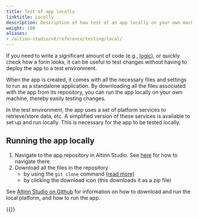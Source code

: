 ```yaml
---
title: Test of app locally
linktitle: Locally
description: Description of how test of an app locally on your own machine.
weight: 100
aliases:
- /altinn-studio/v8/reference/testing/local/
---
```


If you need to write a significant amount of code (e.g., [logic](/altinn-studio/v8/reference/logic/)), or quickly check how a form looks, it can be useful to test changes without having to deploy the app to a test environment.

When the app is created, it comes with all the necessary files and settings to run as a standalone application. By downloading all the files associated with the app from its repository, you can run the app locally on your own machine, thereby easily testing changes.

In the test environment, the app uses a set of platform services to retrieve/store data, etc. A simplified version of these services is available to set up and run locally. This is necessary for the app to be tested locally.

## Running the app locally

1. Navigate to the app repository in Altinn Studio. See [here](/altinn-studio/getting-started/navigation/repos/) for how to navigate there.
2. Download all the files in the repository
   - by using the `git clone` command [(read more)](https://git-scm.com/book/en/v2/Git-Basics-Getting-a-Git-Repository)
   - by clicking the download icon (this downloads it as a zip file)

See [Altinn Studio on Github](https://github.com/Altinn/app-localtest/blob/master/README.md) for information on how to download and run the local platform, and how to run the app.

{{<children />}}
